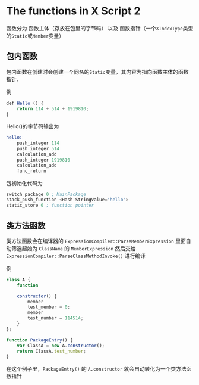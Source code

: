 # The functions in X Script 2

函数分为 函数主体（存放在包里的字节码） 以及 函数指针（一个`XIndexType`类型的`Static`或`Member`变量）

## 包内函数

包内函数在创建时会创建一个同名的`Static`变量，其内容为指向函数主体的函数指针.

例

```javascript
def Hello () {
    return 114 + 514 + 1919810;
}
```

Hello()的字节码输出为

```asm
hello:
	push_integer 114
	push_integer 514
	calculation_add
	push_integer 1919810
	calculation_add
	func_return
```

包初始化代码为

```asm
switch_package 0 ; MainPackage
stack_push_function <Hash StringValue="hello">
static_store 0 ; function pointer
```

## 类方法函数

类方法函数会在编译器的 `ExpressionCompiler::ParseMemberExpression` 里面自动筛选起始为 `ClassName` 的 `MemberExpression`
然后交给 `ExpressionCompiler::ParseClassMethodInvoke()` 进行编译

例

```javascript
class A {
    function

    constructor() {
        member
        test_member = 0;
        member
        test_number = 114514;
    }
};

function PackageEntry() {
    var ClassA = new A.constructor();
    return ClassA.test_number;
}
```

在这个例子里，`PackageEntry()` 的 `A.constructor` 就会自动转化为一个类方法函数指针



